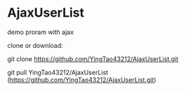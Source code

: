 # AjaxUserList
demo proram with ajax


clone or download:  

git clone https://github.com/YingTao43212/AjaxUserList.git

git pull YingTao43212/AjaxUserList  (https://github.com/YingTao43212/AjaxUserList.git)

